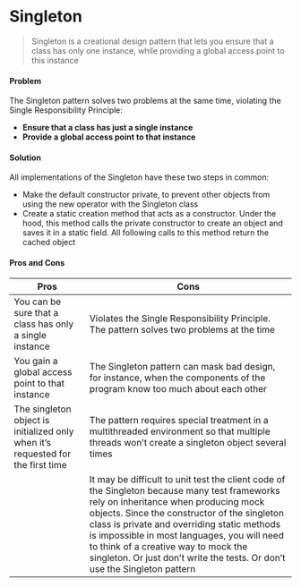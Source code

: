 # **Singleton**

> Singleton is a creational design pattern that lets you ensure that a class has only one instance, while providing a global access point to this instance

#### **Problem**

The Singleton pattern solves two problems at the same time, violating the Single Responsibility Principle:

- **Ensure that a class has just a single instance**
- **Provide a global access point to that instance**

#### **Solution**

All implementations of the Singleton have these two steps in common:

- Make the default constructor private, to prevent other objects from using the new operator with the Singleton class
- Create a static creation method that acts as a constructor. Under the hood, this method calls the private constructor to create an object and saves it in a static field. All following calls to this method return the cached object

#### **Pros and Cons**

| Pros                                                                            | Cons                                                                                                                                                                                                                                                                                                                                                                                                     |
| ------------------------------------------------------------------------------- | -------------------------------------------------------------------------------------------------------------------------------------------------------------------------------------------------------------------------------------------------------------------------------------------------------------------------------------------------------------------------------------------------------- |
| You can be sure that a class has only a single instance                         | Violates the Single Responsibility Principle. The pattern solves two problems at the time                                                                                                                                                                                                                                                                                                                |
| You gain a global access point to that instance                                 | The Singleton pattern can mask bad design, for instance, when the components of the program know too much about each other                                                                                                                                                                                                                                                                               |
| The singleton object is initialized only when it’s requested for the first time | The pattern requires special treatment in a multithreaded environment so that multiple threads won’t create a singleton object several times                                                                                                                                                                                                                                                             |
|                                                                                 | It may be difficult to unit test the client code of the Singleton because many test frameworks rely on inheritance when producing mock objects. Since the constructor of the singleton class is private and overriding static methods is impossible in most languages, you will need to think of a creative way to mock the singleton. Or just don’t write the tests. Or don’t use the Singleton pattern |
